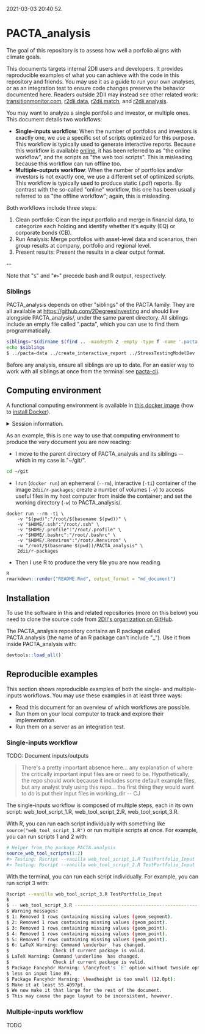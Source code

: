 2021-03-03 20:40:52.

<!-- README.md is generated from README.Rmd. Please edit that file -->
# PACTA\_analysis

The goal of this repository is to assess how well a porfolio aligns with climate goals.

This documents targets internal 2DII users and developers. It provides reproducible examples of what you can achieve with the code in this repository and friends. You may use it as a guide to run your own analyses, or as an integration test to ensure code changes preserve the behavior documented here. Readers outside 2DII may instead see other related work: [transitionmonitor.com](https://platform.transitionmonitor.com/start), [r2dii.data](https://github.com/2DegreesInvesting/r2dii.data), [r2dii.match](https://github.com/2DegreesInvesting/r2dii.match), and [r2dii.analysis](https://github.com/2DegreesInvesting/r2dii.analysis).

You may want to analyze a single portfolio and investor, or multiple ones. This document details two workflows:

-   **Single-inputs workflow**: When the number of portfolios and investors is exactly one, we use a specific set of scripts optimized for this purpose. This workflow is typically used to generate interactive reports. Because this workflow is available [online](https://platform.transitionmonitor.com/start), it has been referred to as "the online workflow", and the scripts as "the web tool scripts". This is misleading because this workflow can run offline too.
-   **Multiple-outputs workflow**: When the number of portfolios and/or investors is not exactly one, we use a different set of optimized scripts. This workflow is typically used to produce static (.pdf) reports. By contrast with the so-called "online" workflow, this one has been usually referred to as "the offline workflow"; again, this is misleading.

Both workflows include three steps:

1.  Clean portfolio: Clean the input portfolio and merge in financial data, to categorize each holding and identify whether it's equity (EQ) or corporate bonds (CB).
2.  Run Analysis: Merge portfolios with asset-level data and scenarios, then group results at company, portfolio and regional level.
3.  Present results: Present the results in a clear output format.

--

Note that "`$`" and "`#>`" precede bash and R output, respectively.

### Siblings

PACTA\_analysis depends on other "siblings" of the PACTA family. They are all available at <https://github.com/2DegreesInvesting> and should live alongside PACTA\_analysis/, under the same parent directory. All siblings include an empty file called ".pacta", which you can use to find them programmatically.

``` bash
siblings="$(dirname $(find .. -maxdepth 2 -empty -type f -name '.pacta'))"
echo $siblings
$ ../pacta-data ../create_interactive_report ../StressTestingModelDev ../PACTA_analysis
```

Before any analysis, ensure all siblings are up to date. For an easier way to work with all siblings at once from the terminal see [pacta-cli](https://github.com/2DegreesInvesting/pacta-cli).

## Computing environment

A functional computing environment is available in [this docker image](https://github.com/2DegreesInvesting/docker/tree/master/r-packages) (how to [install Docker](https://docs.docker.com/engine/install/)).

<details> <summary>Session information.</summary>

``` r
devtools::session_info()
#> - Session info ---------------------------------------------------------------
#>  setting  value                       
#>  version  R version 4.0.3 (2020-10-10)
#>  os       Ubuntu 18.04.5 LTS          
#>  system   x86_64, linux-gnu           
#>  ui       X11                         
#>  language (EN)                        
#>  collate  C                           
#>  ctype    C                           
#>  tz       Europe/Berlin               
#>  date     2021-03-03                  
#> 
#> - Packages -------------------------------------------------------------------
#>  ! package        * version    date       lib source        
#>    assertthat     * 0.2.1      2019-03-21 [1] RSPM (R 4.0.0)
#>    backports        1.2.0      2020-11-02 [1] RSPM (R 4.0.3)
#>    bookdown       * 0.21       2020-10-13 [1] RSPM (R 4.0.2)
#>    callr            3.5.1      2020-10-13 [1] RSPM (R 4.0.2)
#>    cellranger       1.1.0      2016-07-27 [1] RSPM (R 4.0.0)
#>    cli              2.1.0      2020-10-12 [1] RSPM (R 4.0.2)
#>    colorspace       1.4-1      2019-03-18 [1] RSPM (R 4.0.0)
#>    config         * 0.3        2018-03-27 [1] RSPM (R 4.0.0)
#>    conflicted     * 1.0.4      2019-06-21 [1] RSPM (R 4.0.0)
#>    countrycode    * 1.2.0      2020-05-22 [1] RSPM (R 4.0.0)
#>    crayon           1.3.4      2017-09-16 [1] RSPM (R 4.0.0)
#>    data.table     * 1.13.2     2020-10-19 [1] RSPM (R 4.0.3)
#>    desc             1.2.0      2018-05-01 [1] RSPM (R 4.0.0)
#>    devtools       * 2.3.2      2020-09-18 [1] RSPM (R 4.0.2)
#>    digest           0.6.27     2020-10-24 [1] RSPM (R 4.0.3)
#>    dplyr          * 1.0.2      2020-08-18 [1] RSPM (R 4.0.2)
#>    ellipsis         0.3.1      2020-05-15 [1] RSPM (R 4.0.0)
#>    evaluate         0.14       2019-05-28 [1] RSPM (R 4.0.0)
#>    fansi            0.4.1      2020-01-08 [1] RSPM (R 4.0.0)
#>    fs             * 1.5.0      2020-07-31 [1] RSPM (R 4.0.2)
#>    fst            * 0.9.4      2020-08-27 [1] RSPM (R 4.0.2)
#>    generics         0.1.0      2020-10-31 [1] RSPM (R 4.0.3)
#>    ggplot2        * 3.3.2      2020-06-19 [1] RSPM (R 4.0.1)
#>    glue           * 1.4.2      2020-08-27 [1] RSPM (R 4.0.2)
#>    gtable           0.3.0      2019-03-25 [1] RSPM (R 4.0.0)
#>    here           * 0.1        2017-05-28 [1] RSPM (R 4.0.0)
#>    hms              0.5.3      2020-01-08 [1] RSPM (R 4.0.0)
#>    htmltools        0.5.0      2020-06-16 [1] RSPM (R 4.0.1)
#>    janitor        * 2.0.1      2020-04-12 [1] RSPM (R 4.0.0)
#>    jsonlite       * 1.7.1      2020-09-07 [1] RSPM (R 4.0.2)
#>    knitr          * 1.30       2020-09-22 [1] RSPM (R 4.0.2)
#>    lattice          0.20-41    2020-04-02 [3] CRAN (R 4.0.0)
#>    lifecycle        0.2.0      2020-03-06 [1] RSPM (R 4.0.0)
#>    lubridate        1.7.9      2020-06-08 [1] RSPM (R 4.0.2)
#>    magrittr         1.5        2014-11-22 [1] RSPM (R 4.0.0)
#>    memoise          1.1.0      2017-04-21 [1] RSPM (R 4.0.0)
#>    munsell          0.5.0      2018-06-12 [1] RSPM (R 4.0.0)
#>  R PACTA.analysis * 0.0.0.9000 <NA>       [?] <NA>          
#>    pillar           1.4.6      2020-07-10 [1] RSPM (R 4.0.2)
#>    pkgbuild         1.1.0      2020-07-13 [1] RSPM (R 4.0.2)
#>    pkgconfig        2.0.3      2019-09-22 [1] RSPM (R 4.0.0)
#>    pkgload          1.1.0      2020-05-29 [1] RSPM (R 4.0.0)
#>    plyr             1.8.6      2020-03-03 [1] RSPM (R 4.0.2)
#>    prettyunits      1.1.1      2020-01-24 [1] RSPM (R 4.0.0)
#>    processx         3.4.4      2020-09-03 [1] RSPM (R 4.0.2)
#>    ps               1.4.0      2020-10-07 [1] RSPM (R 4.0.2)
#>    purrr          * 0.3.4      2020-04-17 [1] RSPM (R 4.0.0)
#>    R6               2.5.0      2020-10-28 [1] RSPM (R 4.0.3)
#>    Rcpp             1.0.5      2020-07-06 [1] RSPM (R 4.0.2)
#>    readr          * 1.4.0      2020-10-05 [1] RSPM (R 4.0.2)
#>    readxl         * 1.3.1      2019-03-13 [1] RSPM (R 4.0.2)
#>    remotes          2.2.0      2020-07-21 [1] RSPM (R 4.0.2)
#>    renv           * 0.12.1     2020-11-02 [1] RSPM (R 4.0.3)
#>    reshape2       * 1.4.4      2020-04-09 [1] RSPM (R 4.0.2)
#>    rlang          * 0.4.8      2020-10-08 [1] RSPM (R 4.0.2)
#>    rmarkdown      * 2.5        2020-10-21 [1] RSPM (R 4.0.3)
#>    rprojroot        1.3-2      2018-01-03 [1] RSPM (R 4.0.0)
#>    rstudioapi     * 0.11       2020-02-07 [1] RSPM (R 4.0.0)
#>    scales         * 1.1.1      2020-05-11 [1] RSPM (R 4.0.0)
#>    sessioninfo      1.1.1      2018-11-05 [1] RSPM (R 4.0.0)
#>    snakecase        0.11.0     2019-05-25 [1] RSPM (R 4.0.0)
#>    stringi          1.5.3      2020-09-09 [1] RSPM (R 4.0.2)
#>    stringr        * 1.4.0      2019-02-10 [1] RSPM (R 4.0.0)
#>    testthat       * 3.0.0      2020-10-31 [1] RSPM (R 4.0.3)
#>    tibble         * 3.0.4      2020-10-12 [1] RSPM (R 4.0.2)
#>    tidyr          * 1.1.2      2020-08-27 [1] RSPM (R 4.0.2)
#>    tidyselect     * 1.1.0      2020-05-11 [1] RSPM (R 4.0.0)
#>    usethis        * 1.6.3      2020-09-17 [1] RSPM (R 4.0.2)
#>    vctrs            0.3.4      2020-08-29 [1] RSPM (R 4.0.2)
#>    withr          * 2.3.0      2020-09-22 [1] RSPM (R 4.0.2)
#>    writexl        * 1.3.1      2020-08-26 [1] RSPM (R 4.0.2)
#>    xfun             0.19       2020-10-30 [1] RSPM (R 4.0.3)
#>    yaml             2.2.1      2020-02-01 [1] RSPM (R 4.0.0)
#>    zoo            * 1.8-8      2020-05-02 [1] RSPM (R 4.0.0)
#> 
#> [1] /usr/local/lib/R/site-library
#> [2] /usr/lib/R/site-library
#> [3] /usr/lib/R/library
#> 
#>  R -- Package was removed from disk.
```

</details>

As an example, this is one way to use that computing environment to produce the very document you are now reading:

-   I move to the parent directory of PACTA\_analysis and its siblings -- which in my case is "~/git/".

``` bash
cd ~/git
```

-   I run (`docker run`) an ephemeral (`--rm`), interactive (`-ti`) container of the image `2dii/r-packages`; create a number of volumes (`-v`) to access useful files in my host computer from inside the container; and set the working directory (`-w`) to PACTA\_analysis/.

<!-- -->


    docker run --rm -ti \
        -v "$(pwd)":"/root/$(basename $(pwd))" \
        -v "$HOME/.ssh":"/root/.ssh" \
        -v "$HOME/.profile":"/root/.profile" \
        -v "$HOME/.bashrc":"/root/.bashrc" \
        -v "$HOME/.Renviron":"/root/.Renviron" \
        -w "/root/$(basename $(pwd))/PACTA_analysis" \
        2dii/r-packages

-   Then I use R to produce the very file you are now reading.

``` r
R
rmarkdown::render("README.Rmd", output_format = "md_document")
```

## Installation

To use the software in this and related repositories (more on this below) you need to clone the source code from [2DII's organization on GitHub](https://github.com/2DegreesInvesting/).

The PACTA\_analysis repository contains an R package called PACTA.analysis (the name of an R package can't include "\_"). Use it from inside PACTA\_analysis with:

``` r
devtools::load_all()`
```

## Reproducible examples

This section shows reproducible examples of both the single- and multiple-inputs workflows. You may use these examples in at least three ways:

-   Read this document for an overview of which workflows are possible.
-   Run them on your local computer to track and explore their implementation.
-   Run them on a server as an integration test.

### Single-inputs workflow

TODO: Document inputs/outputs

> There's a pretty important absence here... any explanation of where the critically important input files are or need to be. Hypothetically, the repo should work because it includes some default example files, but any analyst truly using this repo... the first thing they would want to do is put their input files in working\_dir -- CJ

The single-inputs workflow is composed of multiple steps, each in its own script: web\_tool\_script\_1.R, web\_tool\_script\_2.R, web\_tool\_script\_3.R.

With R, you can run each script individually with something like `source("web_tool_script_1.R")` or run multiple scripts at once. For example, you can run scripts 1 and 2 with:

``` r
# Helper from the package PACTA.analysis
source_web_tool_scripts(1:2)
#> Testing: Rscript --vanilla web_tool_script_1.R TestPortfolio_Input
#> Testing: Rscript --vanilla web_tool_script_2.R TestPortfolio_Input
```

With the terminal, you can run each script individually. For example, you can run script 3 with:

``` bash
Rscript --vanilla web_tool_script_3.R TestPortfolio_Input  
$ 
$ -- web_tool_script_3.R ---------------------------------------------------------
$ Warning messages:
$ 1: Removed 1 rows containing missing values (geom_segment). 
$ 2: Removed 1 rows containing missing values (geom_point). 
$ 3: Removed 1 rows containing missing values (geom_point). 
$ 4: Removed 1 rows containing missing values (geom_point). 
$ 5: Removed 7 rows containing missing values (geom_point). 
$ 6: LaTeX Warning: Command \underbar  has changed.
$                Check if current package is valid.
$ LaTeX Warning: Command \underline  has changed.
$                Check if current package is valid.
$ Package Fancyhdr Warning: \fancyfoot's `E' option without twoside option is use
$ less on input line 89.
$ Package Fancyhdr Warning: \headheight is too small (12.0pt): 
$ Make it at least 55.4097pt.
$ We now make it that large for the rest of the document.
$ This may cause the page layout to be inconsistent, however.
```

### Multiple-inputs workflow

TODO

